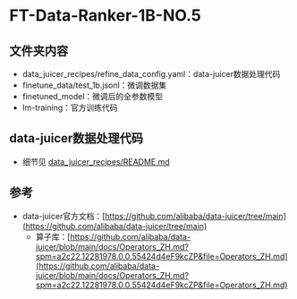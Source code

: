 # FT-Data-Ranker-1B-NO.5
## 文件夹内容
* data_juicer_recipes/refine_data_config.yaml：data-juicer数据处理代码
* finetune_data/test_1b.jsonl：微调数据集
* finetuned_model：微调后的全参数模型
* lm-training：官方训练代码
## data-juicer数据处理代码
* 细节见 [data_juicer_recipes/README.md](data_juicer_recipes/README.md)
## 参考
* data-juicer官方文档：[https://github.com/alibaba/data-juicer/tree/main](https://github.com/alibaba/data-juicer/tree/main)
    *   算子库：[https://github.com/alibaba/data-juicer/blob/main/docs/Operators_ZH.md?spm=a2c22.12281978.0.0.55424d4eF9kcZP&file=Operators_ZH.md](https://github.com/alibaba/data-juicer/blob/main/docs/Operators_ZH.md?spm=a2c22.12281978.0.0.55424d4eF9kcZP&file=Operators_ZH.md)
